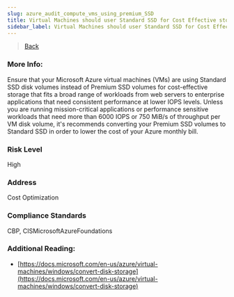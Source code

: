 ```yaml
---
slug: azure_audit_compute_vms_using_premium_SSD
title: Virtual Machines should user Standard SSD for Cost Effective storage
sidebar_label: Virtual Machines should user Standard SSD for Cost Effective storage
---
```

> [Back](../../azurecomputeaudit)

### More Info:
Ensure that your Microsoft Azure virtual machines (VMs) are using Standard SSD disk volumes instead of Premium SSD volumes for cost-effective storage that fits a broad range of workloads from web servers to enterprise applications that need consistent performance at lower IOPS levels. Unless you are running mission-critical applications or performance sensitive workloads that need more than 6000 IOPS or 750 MiB/s of throughput per VM disk volume, it's recommends converting your Premium SSD volumes to Standard SSD in order to lower the cost of your Azure monthly bill.

### Risk Level
High

### Address
Cost Optimization

### Compliance Standards
CBP, CISMicrosoftAzureFoundations

### Additional Reading:
- [https://docs.microsoft.com/en-us/azure/virtual-machines/windows/convert-disk-storage](https://docs.microsoft.com/en-us/azure/virtual-machines/windows/convert-disk-storage) 
